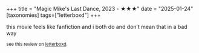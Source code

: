 +++
title = "Magic Mike's Last Dance, 2023 - ★★★"
date = "2025-01-24"
[taxonomies]
tags=["letterboxd"]
+++

this movie feels like fanfiction and i both do and don’t mean that in a bad way

<small>see this review on <a href="https://letterboxd.com/nonmodernist/film/magic-mikes-last-dance/">letterboxd</a>.